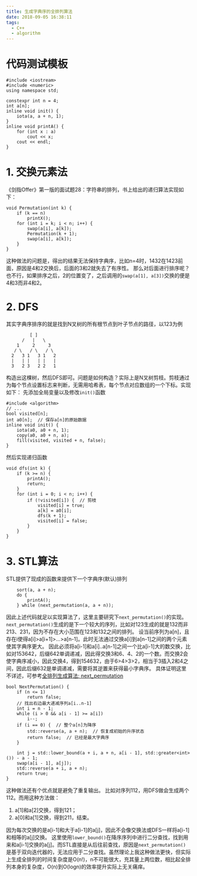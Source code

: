 ```yaml
---
title: 生成字典序的全排列算法
date: 2018-09-05 16:38:11
tags:
  - C++
  - algorithm
---
```

# 代码测试模板
```
#include <iostream>
#include <numeric>
using namespace std;

constexpr int n = 4;
int a[n];
inline void init() {
    iota(a, a + n, 1);
}
inline void printA() {
    for (int x : a)
        cout << x;
    cout << endl;
}
```

# 1. 交换元素法
《剑指Offer》第一版的面试题28：字符串的排列，书上给出的递归算法实现如下：
```
void Permutation(int k) {
    if (k == n)
        printX();
    for (int i = k; i < n; i++) {
        swap(a[i], a[k]);
        Permutation(k + 1);
        swap(a[i], a[k]);
    }
}
```

这种做法的问题是，得出的结果无法保持字典序，比如n=4时，1432在1423前面，原因是4和2交换后，后面的3和2就失去了有序性。
那么对后面进行排序呢？也不行，如果排序之后，2的位置变了，之后调用的`swap(a[1], a[3])`交换的便是4和3而非4和2。

# 2. DFS
其实字典序排序的就是找到N叉树的所有根节点到叶子节点的路径，以123为例
```
         [ ]
      /   |   \
    1     2     3
   / \   / \   / \
  2   3 1   3 1   2
  |   | |   | |   |
  3   2 3   2 2   1
```
构造出这棵树，然后DFS即可。问题是如何构造？实际上是N叉树剪枝。剪枝通过为每个节点设置标志来判断，无需用哈希表，每个节点对应数组的一个下标。实现如下：
先添加全局变量以及修改`init()`函数
```
#include <algorithm>
// ...
bool visited[n];
int a0[n];  // 保存a[n]的原始数据
inline void init() {
    iota(a0, a0 + n, 1);
    copy(a0, a0 + n, a);
    fill(visited, visited + n, false);
}
```
然后实现递归函数
```
void dfs(int k) {
    if (k >= n) {
        printA();
        return;
    }
    for (int i = 0; i < n; i++) {
        if (!visited[i]) {  // 剪枝
            visited[i] = true;
            a[k] = a0[i];
            dfs(k + 1);
            visited[i] = false;
        }
    }
}
```

# 3. STL算法
STL提供了现成的函数来提供下一个字典序(默认)排列
```
    sort(a, a + n);
    do {
        printA();
    } while (next_permutation(a, a + n));
```

因此上述代码就足以实现算法了，这里主要研究下`next_permutation()`的实现。
`next_permutation()`生成的是下一个较大的序列，比如对123生成的就是132而非213、231，因为不存在大小范围在123和132之间的排列。
设当前序列为a[n]，且存在i使得a[i]>a[i+1]>...>a[n-1]。此时无法通过交换a[i]到a[n-1]之间的两个元素使其字典序更大。
因此必须将a[i-1]和a[i]..a[n-1]之间一个比a[i-1]大的数交换，比如对153642，后缀642单调递减，因此得交换3和6、4、2的一个数。而交换2会使字典序减小，因此交换4，得到154632，由于6>4>3>2，相当于3插入2和4之间，因此后缀632是单调递减，需要将其逆置来获得最小字典序。
具体证明这里不详述，可参考[全排列生成算法: next_permutation](http://www.cnblogs.com/devymex/archive/2010/08/17/1801122.html)
```
bool NextPermutation() {
    if (n <= 1)
        return false;
    // 找出右边最大递减序列a[i..n-1]
    int i = n - 1;
    while (i > 0 && a[i - 1] >= a[i])
        i--;
    if (i == 0) {  // 整个a[n]为降序
        std::reverse(a, a + n);  // 恢复成初始的升序状态
        return false;  // 已经是最大字典序
    }

    int j = std::lower_bound(a + i, a + n, a[i - 1], std::greater<int>()) - a - 1;
    swap(a[i - 1], a[j]);
    std::reverse(a + i, a + n);
    return true;
}
```
这种做法还有个优点就是避免了重复输出。
比如对序列112，用DFS做会生成两个112。而用这种方法做：
1. a[1]和a[2]交换，得到121；
2. a[0]和a[1]交换，得到211，结束。

因为每次交换的是a[i-1]和大于a[i-1]的a[j]，因此不会像交换法或DFS一样将a[i-1]和相等的a[j]交换。
这里使用`lower_bound()`在降序序列中进行二分查找，找到用来和a[i-1]交换的a[j]。而STL直接是从后往前查找，原因是`next_permutation()`是基于双向迭代器的，无法应用于二分查找。虽然理论上我这种做法更快，但实际上生成全排列的时间复杂度是O(n!)，n不可能很大，充其量上两位数，相比起全排列本身的复杂度，O(n)到O(logn)的效率提升实际上无关痛痒。

